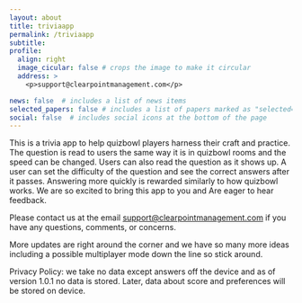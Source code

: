 ```yaml
---
layout: about
title: triviaapp
permalink: /triviaapp
subtitle: 
profile:
  align: right
  image_cicular: false # crops the image to make it circular
  address: >
    <p>support@clearpointmanagement.com</p>

news: false  # includes a list of news items
selected_papers: false # includes a list of papers marked as "selected={true}"
social: false  # includes social icons at the bottom of the page
---
```


This is a trivia app to help quizbowl players harness their craft and practice. The question is read to users the same way it is in quizbowl rooms and the speed can be changed. Users can also read the question as it shows up. A user can set the difficulty of the question and see the correct answers after it passes. Answering more quickly is rewarded similarly to how quizbowl works. We are so excited to bring this app to you and Are eager to hear feedback.

Please contact us at the email support@clearpointmanagement.com if you have any questions, comments, or concerns. 

More updates are right around the corner and we have so many more ideas including a possible multiplayer mode down the line so stick around.


Privacy Policy: we take no data except answers off the device and as of version 1.0.1 no data is stored. Later, data about score and preferences will be stored on device.